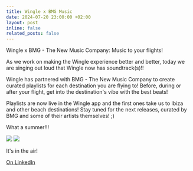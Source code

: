 ```yaml
---
title: Wingle x BMG Music
date: 2024-07-20 23:00:00 +02:00
layout: post
inline: false
related_posts: false
---
```


Wingle x BMG - The New Music Company: Music to your flights!

As we work on making the Wingle experience better and better, today we are singing out loud that Wingle now has soundtrack(s)!!

Wingle has partnered with BMG - The New Music Company to create curated playlists for each destination you are flying to! Before, during or after your flight, get into the destination's vibe with the best beats!

Playlists are now live in the Wingle app and the first ones take us to Ibiza and other beach destinations! Stay tuned for the next releases, curated by BMG and some of their artists themselves! ;)

What a summer!!!

![](https://media.licdn.com/dms/image/v2/D4D22AQEhMi4LW1w9mw/feedshare-shrink_1280/feedshare-shrink_1280/0/1722359659863?e=1740614400&v=beta&t=MSSu-HgaPmXX4vsDwtaFmGPPvLqUj0MmTkUJu5akybc)
![](https://media.licdn.com/dms/image/v2/D4D22AQFEsS2Zg3uW3g/feedshare-shrink_1280/feedshare-shrink_1280/0/1722359658341?e=1740614400&v=beta&t=ESoegfPd5XEfirw1J_EeFXmOCl8q-iBgzbj-HAzfs7Q)

It's in the air!

[On LinkedIn](https://www.linkedin.com/posts/lets-wingle_wingle-x-bmg-the-new-music-company-music-activity-7224322985506045952-qxA0/?utm_source=share&utm_medium=member_desktop)